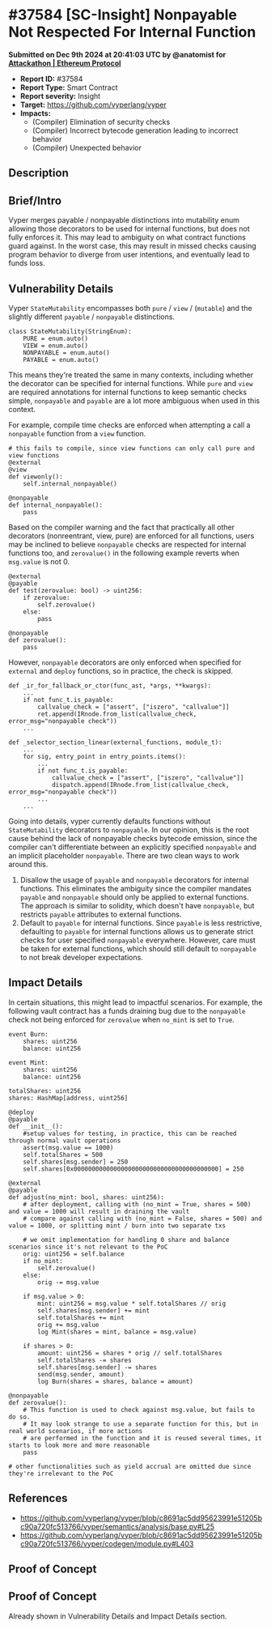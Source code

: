 # #37584 \[SC-Insight] Nonpayable Not Respected For Internal Function

**Submitted on Dec 9th 2024 at 20:41:03 UTC by @anatomist for** [**Attackathon | Ethereum Protocol**](https://immunefi.com/audit-competition/ethereum-protocol-attackathon)

* **Report ID:** #37584
* **Report Type:** Smart Contract
* **Report severity:** Insight
* **Target:** https://github.com/vyperlang/vyper
* **Impacts:**
  * (Compiler) Elimination of security checks
  * (Compiler) Incorrect bytecode generation leading to incorrect behavior
  * (Compiler) Unexpected behavior

## Description

## Brief/Intro

Vyper merges payable / nonpayable distinctions into mutability enum allowing those decorators to be used for internal functions, but does not fully enforces it. This may lead to ambiguity on what contract functions guard against. In the worst case, this may result in missed checks causing program behavior to diverge from user intentions, and eventually lead to funds loss.

## Vulnerability Details

Vyper `StateMutability` encompasses both `pure` / `view` / (`mutable`) and the slightly different `payable` / `nonpayable` distinctions.

```
class StateMutability(StringEnum):
    PURE = enum.auto()
    VIEW = enum.auto()
    NONPAYABLE = enum.auto()
    PAYABLE = enum.auto()
```

This means they're treated the same in many contexts, including whether the decorator can be specified for internal functions. While `pure` and `view` are required annotations for internal functions to keep semantic checks simple, `nonpayable` and `payable` are a lot more ambiguous when used in this context.

For example, compile time checks are enforced when attempting a call a `nonpayable` function from a `view` function.

```
# this fails to compile, since view functions can only call pure and view functions
@external
@view
def viewonly():
    self.internal_nonpayable()

@nonpayable
def internal_nonpayable():
    pass
```

Based on the compiler warning and the fact that practically all other decorators (nonreentrant, view, pure) are enforced for all functions, users may be inclined to believe `nonpayable` checks are respected for internal functions too, and `zerovalue()` in the following example reverts when `msg.value` is not 0.

```
@external
@payable
def test(zerovalue: bool) -> uint256:
    if zerovalue:
        self.zerovalue()
    else:
        pass

@nonpayable
def zerovalue():
    pass
```

However, `nonpayable` decorators are only enforced when specified for `external` and `deploy` functions, so in practice, the check is skipped.

```
def _ir_for_fallback_or_ctor(func_ast, *args, **kwargs):
    ...
    if not func_t.is_payable:
        callvalue_check = ["assert", ["iszero", "callvalue"]]
        ret.append(IRnode.from_list(callvalue_check, error_msg="nonpayable check"))
    ...

def _selector_section_linear(external_functions, module_t):
    ...
    for sig, entry_point in entry_points.items():
        ...
        if not func_t.is_payable:
            callvalue_check = ["assert", ["iszero", "callvalue"]]
            dispatch.append(IRnode.from_list(callvalue_check, error_msg="nonpayable check"))
        ...
    ...
```

Going into details, vyper currently defaults functions without `StateMutability` decorators to `nonpayable`. In our opinion, this is the root cause behind the lack of nonpayable checks bytecode emission, since the compiler can't differentiate between an explicitly specified `nonpayable` and an implicit placeholder `nonpayable`. There are two clean ways to work around this.

1. Disallow the usage of `payable` and `nonpayable` decorators for internal functions. This eliminates the ambiguity since the compiler mandates `payable` and `nonpayable` should only be applied to external functions. The approach is similar to solidity, which doesn't have `nonpayable`, but restricts `payable` attributes to external functions.
2. Default to `payable` for internal functions. Since `payable` is less restrictive, defaulting to `payable` for internal functions allows us to generate strict checks for user specified `nonpayable` everywhere. However, care must be taken for external functions, which should still default to `nonpayable` to not break developer expectations.

## Impact Details

In certain situations, this might lead to impactful scenarios. For example, the following vault contract has a funds draining bug due to the `nonpayable` check not being enforced for `zerovalue` when `no_mint` is set to `True`.

```
event Burn:
    shares: uint256
    balance: uint256

event Mint:
    shares: uint256
    balance: uint256

totalShares: uint256
shares: HashMap[address, uint256]

@deploy
@payable
def __init__():
    #setup values for testing, in practice, this can be reached through normal vault operations
    assert(msg.value == 1000)
    self.totalShares = 500
    self.shares[msg.sender] = 250
    self.shares[0x0000000000000000000000000000000000000000] = 250

@external
@payable
def adjust(no_mint: bool, shares: uint256):
    # after deployment, calling with (no_mint = True, shares = 500) and value = 1000 will result in draining the vault
    # compare against calling with (no_mint = False, shares = 500) and value = 1000, or splitting mint / burn into two separate txs

    # we omit implementation for handling 0 share and balance scenarios since it's not relevant to the PoC
    orig: uint256 = self.balance
    if no_mint:
        self.zerovalue()
    else:
        orig -= msg.value

    if msg.value > 0:
        mint: uint256 = msg.value * self.totalShares // orig
        self.shares[msg.sender] += mint
        self.totalShares += mint
        orig += msg.value
        log Mint(shares = mint, balance = msg.value)

    if shares > 0:
        amount: uint256 = shares * orig // self.totalShares
        self.totalShares -= shares
        self.shares[msg.sender] -= shares
        send(msg.sender, amount)
        log Burn(shares = shares, balance = amount)

@nonpayable
def zerovalue():
    # This function is used to check against msg.value, but fails to do so.
    # It may look strange to use a separate function for this, but in real world scenarios, if more actions
    # are performed in the function and it is reused several times, it starts to look more and more reasonable
    pass

# other functionalities such as yield accrual are omitted due since they're irrelevant to the PoC
```

## References

* https://github.com/vyperlang/vyper/blob/c8691ac5dd95623991e51205bc90a720fc513766/vyper/semantics/analysis/base.py#L25
* https://github.com/vyperlang/vyper/blob/c8691ac5dd95623991e51205bc90a720fc513766/vyper/codegen/module.py#L403

## Proof of Concept

## Proof of Concept

Already shown in Vulnerability Details and Impact Details section.
